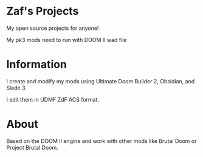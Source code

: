 # Zaf's Projects
My open source projects for anyone!

My pk3 mods need to run with DOOM II wad file

# Information

I create and modify my mods using Ultimate Doom Builder 2, Obsidian, and Slade 3.

I edit them in UDMF ZdF ACS format.

# About

Based on the DOOM II engine and work with other mods like Brutal Doom or Project Brutal Doom.
